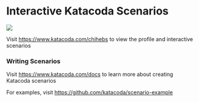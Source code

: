# Interactive Katacoda Scenarios

[![](http://shields.katacoda.com/katacoda/chihebs/count.svg)](https://www.katacoda.com/chihebs "Get your profile on Katacoda.com")

Visit https://www.katacoda.com/chihebs to view the profile and interactive scenarios

### Writing Scenarios
Visit https://www.katacoda.com/docs to learn more about creating Katacoda scenarios

For examples, visit https://github.com/katacoda/scenario-example
